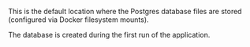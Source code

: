 This is the default location where the Postgres database files are stored (configured via Docker filesystem mounts).

The database is created during the first run of the application.